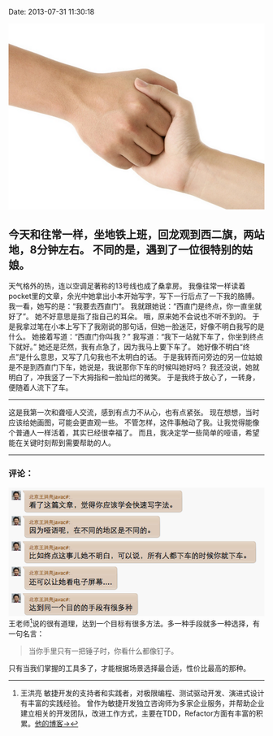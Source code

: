 Date: 2013-07-31 11:30:18

![哑语](/_image/2013-07-31/Screen-Shot-2013-07-31-at-10.28.01-AM.png?width=320)

今天和往常一样，坐地铁上班，回龙观到西二旗，两站地，8分钟左右。
不同的是，遇到了一位很特别的姑娘。
---
天气格外的热，连以空调足著称的13号线也成了桑拿房。
我像往常一样读着pocket里的文章，余光中她拿出小本开始写字，写下一行后点了一下我的胳膊。
我一看，她写的是：“我要去西直门”。
我就跟她说：“西直门是终点，你一直坐就好了”。
她不好意思是指了指自己的耳朵。
哦，原来她不会说也不听不到的。
于是我拿过笔在小本上写下了我刚说的那句话，但她一脸迷茫，好像不明白我写的是什么。
她接着写道：“西直门你叫我？”
我写道：“我下一站就下车了，你坐到终点下就好。”
她还是茫然，我有点急了，因为我马上要下车了。
她好像不明白“终点”是什么意思，又写了几句我也不太明白的话。
于是我转而问旁边的另一位姑娘是不是到西直门下车，她说是，我说那你下车的时候叫她好吗？
我还没说，她就明白了，冲我竖了一下大拇指和一脸灿烂的微笑。
于是我终于放心了，一转身，便随着人流下了车。

---

这是我第一次和聋哑人交流，感到有点力不从心，也有点紧张。
现在想想，当时应该给她画图，可能会更直观一些。
不管怎样，这件事触动了我。让我觉得能像个普通人一样活着，其实已经很幸福了。
而且，我决定学一些简单的哑语，希望能在关键时刻帮到需要帮助的人。

---
### 评论：
![评论截图](/_image/2013-07-31/Screen-Shot-2013-07-31-at-12.17.45-PM.png)
王老师[^1]说的很有道理，达到一个目标有很多方法。多一种手段就多一种选择，有一句名言：
>当你手里只有一把锤子时，你看什么都像钉子。

只有当我们掌握的工具多了，才能根据场景选择最合适，性价比最高的那种。

[^1]: 王洪亮 敏捷开发的支持者和实践者，对极限编程、测试驱动开发、演进式设计有丰富的实践经验。
曾作为敏捷开发独立咨询师为多家企业服务，并帮助企业建立相关的开发团队，改进工作方式，主要在TDD，Refactor方面有丰富的积累。[他的博客->](http://www.cnblogs.com/stephen-wang/)